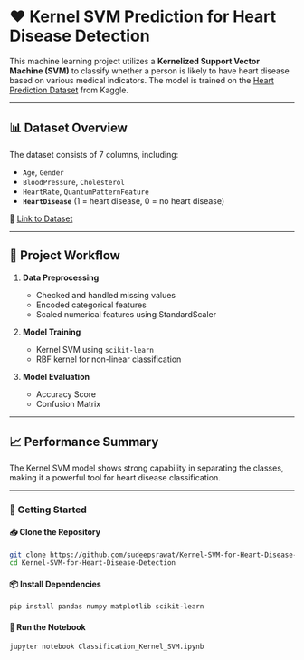 # ❤️ Kernel SVM Prediction for Heart Disease Detection

This machine learning project utilizes a **Kernelized Support Vector Machine (SVM)** to classify whether a person is likely to have heart disease based on various medical indicators. The model is trained on the [Heart Prediction Dataset](https://www.kaggle.com/datasets/shantanugarg274/heart-prediction-dataset-quantum) from Kaggle.

---

## 📊 Dataset Overview

The dataset consists of 7 columns, including:

- `Age`, `Gender`
- `BloodPressure`, `Cholesterol`
- `HeartRate`, `QuantumPatternFeature`
- **`HeartDisease`** (1 = heart disease, 0 = no heart disease)

📎 [Link to Dataset](https://www.kaggle.com/datasets/shantanugarg274/heart-prediction-dataset-quantum)

---

## 🧪 Project Workflow

1. **Data Preprocessing**
   - Checked and handled missing values
   - Encoded categorical features
   - Scaled numerical features using StandardScaler

2. **Model Training**
   - Kernel SVM using `scikit-learn`
   - RBF kernel for non-linear classification

3. **Model Evaluation**
   - Accuracy Score
   - Confusion Matrix

---

## 📈 Performance Summary

The Kernel SVM model shows strong capability in separating the classes, making it a powerful tool for heart disease classification.

---

### 🚀 Getting Started

#### 📥 Clone the Repository  
```bash
git clone https://github.com/sudeepsrawat/Kernel-SVM-for-Heart-Disease-Detection.git
cd Kernel-SVM-for-Heart-Disease-Detection
```

#### 📦 Install Dependencies  
```bash
pip install pandas numpy matplotlib scikit-learn
```

#### 📓 Run the Notebook  
```bash
jupyter notebook Classification_Kernel_SVM.ipynb
```
